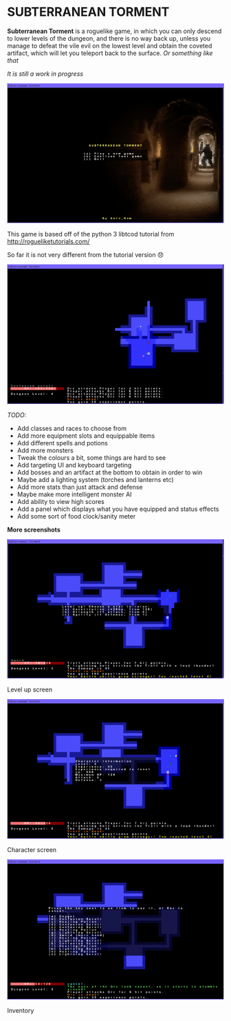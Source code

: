 # SUBTERRANEAN TORMENT

**Subterranean Torment** is a roguelike game, in which you can only descend to lower levels of the dungeon, and there is no way back up, unless you manage to defeat the vile evil on the lowest level and obtain the coveted artifact, which will let you teleport back to the surface. *Or something like that*

*It is still a work in progress*

![Main Menu](/screenshots/mainmenu.png)

This game is based off of the python 3 libtcod tutorial from http://rogueliketutorials.com/

So far it is not very different from the tutorial version :disappointed:

![Game](/screenshots/game.png)

*TODO:*

* Add classes and races to choose from
* Add more equipment slots and equippable items
* Add different spells and potions
* Add more monsters
* Tweak the colours a bit, some things are hard to see
* Add targeting UI and keyboard targeting
* Add bosses and an artifact at the bottom to obtain in order to win
* Maybe add a lighting system (torches and lanterns etc)
* Add more stats than just attack and defense
* Maybe make more intelligent monster AI
* Add ability to view high scores
* Add a panel which displays what you have equipped and status effects
* Add some sort of food clock/sanity meter

**More screenshots**

![Level Up](/screenshots/levelup.png)

Level up screen

![Character](/screenshots/character.png)

Character screen

![Inventory](/screenshots/inventory.png)

Inventory

